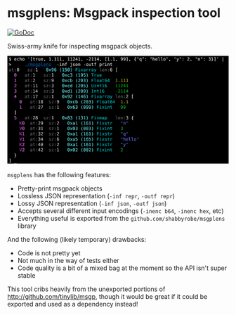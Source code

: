 msgplens: Msgpack inspection tool
=================================

[![GoDoc](https://godoc.org/github.com/shabbyrobe/xmlwriter?status.svg)](https://godoc.org/github.com/shabbyrobe/xmlwriter)

Swiss-army knife for inspecting msgpack objects.

![msgplens screenshot](/doc/example.png?raw=true "msgplens screenshot")

`msgplens` has the following features:

- Pretty-print msgpack objects
- Lossless JSON representation (`-inf repr`, `-outf repr`)
- Lossy JSON representation (`-inf json`, `-outf json`)
- Accepts several different input encodings (`-inenc b64`, `-inenc hex`, etc)
- Everything useful is exported from the `github.com/shabbyrobe/msgplens` library

And the following (likely temporary) drawbacks:

- Code is not pretty yet
- Not much in the way of tests either
- Code quality is a bit of a mixed bag at the moment so the API isn't super
  stable

This tool cribs heavily from the unexported portions of
http://github.com/tinylib/msgp, though it would be great if it could be exported
and used as a dependency instead!

